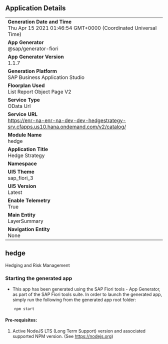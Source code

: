 ## Application Details
|               |
| ------------- |
|**Generation Date and Time**<br>Thu Apr 15 2021 01:46:54 GMT+0000 (Coordinated Universal Time)|
|**App Generator**<br>@sap/generator-fiori|
|**App Generator Version**<br>1.1.7|
|**Generation Platform**<br>SAP Business Application Studio|
|**Floorplan Used**<br>List Report Object Page V2|
|**Service Type**<br>OData Url|
|**Service URL**<br>https://enr-na-enr-na-dev-dev-hedgestrategy-srv.cfapps.us10.hana.ondemand.com/v2/catalog/
|**Module Name**<br>hedge|
|**Application Title**<br>Hedge Strategy|
|**Namespace**<br>|
|**UI5 Theme**<br>sap_fiori_3|
|**UI5 Version**<br>Latest|
|**Enable Telemetry**<br>True|
|**Main Entity**<br>LayerSummary|
|**Navigation Entity**<br>None|

## hedge

Hedging and Risk Management

### Starting the generated app

-   This app has been generated using the SAP Fiori tools - App Generator, as part of the SAP Fiori tools suite.  In order to launch the generated app, simply run the following from the generated app root folder:

```
    npm start
```


#### Pre-requisites:

1. Active NodeJS LTS (Long Term Support) version and associated supported NPM version.  (See https://nodejs.org)



